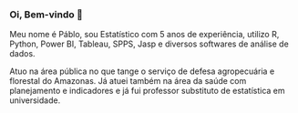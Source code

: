 ### Oi, Bem-vindo 👋
Meu nome é Páblo, sou Estatístico com 5 anos de experiência, utilizo R, Python, Power BI, Tableau, SPPS, Jasp e diversos softwares de análise de dados.

Atuo na área pública no que tange o serviço de defesa agropecuária e florestal do Amazonas. 
Já atuei também na área da saúde com planejamento e indicadores e já fui professor substituto de estatística em universidade.

<!--
**pablodiasvieira-dev/pablodiasvieira-dev** is a ✨ _special_ ✨ repository because its `README.md` (this file) appears on your GitHub profile.

Here are some ideas to get you started:

- 🔭 I’m currently working on ...
- 🌱 I’m currently learning ...
- 👯 I’m looking to collaborate on ...
- 🤔 I’m looking for help with ...
- 💬 Ask me about ...
- 📫 How to reach me: ...
- 😄 Pronouns: ...
- ⚡ Fun fact: ...
-->

